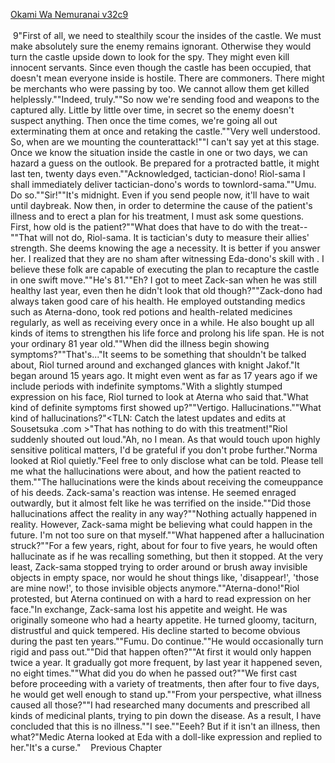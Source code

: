 [Okami Wa Nemuranai v32c9](https://www.sousetsuka.com/2020/12/okami-wa-nemuranai-329.html)
<br/><br/>
 9"First of all, we need to stealthily scour the insides of the castle. We must make absolutely sure the enemy remains ignorant. Otherwise they would turn the castle upside down to look for the spy. They might even kill innocent servants. Since even though the castle has been occupied, that doesn't mean everyone inside is hostile. There are commoners. There might be merchants who were passing by too. We cannot allow them get killed helplessly.""Indeed, truly.""So now we're sending food and weapons to the captured ally. Little by little over time, in secret so the enemy doesn't suspect anything. Then once the time comes, we're going all out exterminating them at once and retaking the castle.""Very well understood. So, when are we mounting the counterattack!""I can't say yet at this stage. Once we know the situation inside the castle in one or two days, we can hazard a guess on the outlook. Be prepared for a protracted battle, it might last ten, twenty days even.""Acknowledged, tactician-dono! Riol-sama I shall immediately deliver tactician-dono's words to townlord-sama.""Umu. Do so.""Sir!""It's midnight. Even if you send people now, it'll have to wait until daybreak. Now then, in order to determine the cause of the patient's illness and to erect a plan for his treatment, I must ask some questions. First, how old is the patient?""What does that have to do with the treat--""That will not do, Riol-sama. It is tactician's duty to measure their allies' strength. She deems knowing the age a necessity. It is better if you answer her. I realized that they are no sham after witnessing Eda-dono's skill with <Recovery>. I believe these folk are capable of executing the plan to recapture the castle in one swift move.""He's 81.""Eh? I got to meet Zack-san when he was still healthy last year, even then he didn't look that old though?""Zack-dono had always taken good care of his health. He employed outstanding medics such as Aterna-dono, took red potions and health-related medicines regularly, as well as receiving <Recovery> every once in a while. He also bought up all kinds of items to strengthen his life force and prolong his life span. He is not your ordinary 81 year old.""When did the illness begin showing symptoms?""That's..."It seems to be something that shouldn't be talked about, Riol turned around and exchanged glances with knight Jakof."It began around 15 years ago. It might even went as far as 17 years ago if we include periods with indefinite symptoms."With a slightly stumped expression on his face, Riol turned to look at Aterna who said that."What kind of definite symptoms first showed up?""Vertigo. Hallucinations.""What kind of hallucinations?"<TLN: Catch the latest updates and edits at Sousetsuka .com >"That has nothing to do with this treatment!"Riol suddenly shouted out loud."Ah, no I mean. As that would touch upon highly sensitive political matters, I'd be grateful if you don't probe further."Norma looked at Riol quietly."Feel free to only disclose what can be told. Please tell me what the hallucinations were about, and how the patient reacted to them.""The hallucinations were the kinds about receiving the comeuppance of his deeds. Zack-sama's reaction was intense. He seemed enraged outwardly, but it almost felt like he was terrified on the inside.""Did those hallucinations affect the reality in any way?""Nothing actually happened in reality. However, Zack-sama might be believing what could happen in the future. I'm not too sure on that myself.""What happened after a hallucination struck?""For a few years, right, about for four to five years, he would often hallucinate as if he was recalling something, but then it stopped. At the very least, Zack-sama stopped trying to order around or brush away invisible objects in empty space, nor would he shout things like, 'disappear!', 'those are mine now!', to those invisible objects anymore.""Aterna-dono!"Riol protested, but Aterna continued on with a hard to read expression on her face."In exchange, Zack-sama lost his appetite and weight. He was originally someone who had a hearty appetite. He turned gloomy, taciturn, distrustful and quick tempered. His decline started to become obvious during the past ten years.""Fumu. Do continue.""He would occasionally turn rigid and pass out.""Did that happen often?""At first it would only happen twice a year. It gradually got more frequent, by last year it happened seven, no eight times.""What did you do when he passed out?""We first cast <Recovery> before proceeding with a variety of treatments, then after four to five days, he would get well enough to stand up.""From your perspective, what illness caused all those?""I had researched many documents and prescribed all kinds of medicinal plants, trying to pin down the disease. As a result, I have concluded that this is no illness.""I see.""Eeeh? But if it isn't an illness, then what?"Medic Aterna looked at Eda with a doll-like expression and replied to her."It's a curse."    Previous Chapter <br/>
